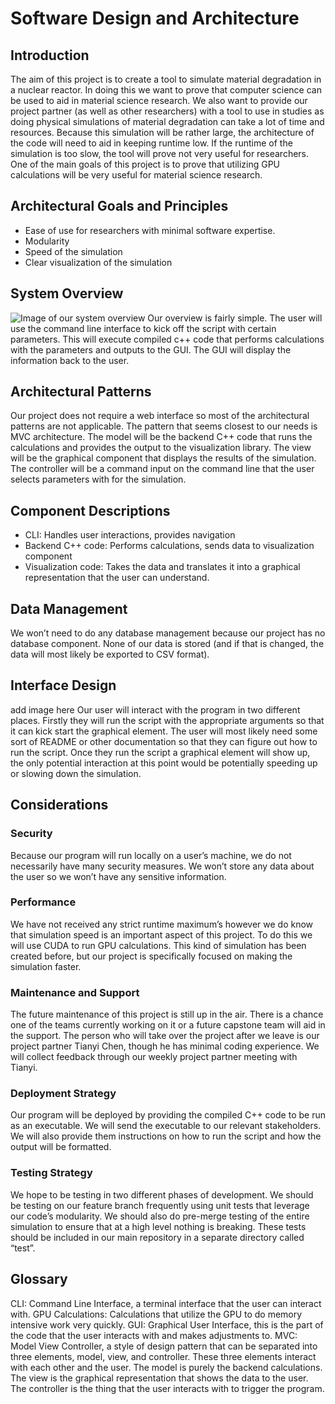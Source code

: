 # Software Design and Architecture

## Introduction
The aim of this project is to create a tool to simulate material degradation in a nuclear reactor. In doing this we want to prove that computer science can be used to aid in material science research. We also want to provide our project partner (as well as other researchers) with a tool to use in studies as doing physical simulations of material degradation can take a lot of time and resources. 
Because this simulation will be rather large, the architecture of the code will need to aid in keeping runtime low. If the runtime of the simulation is too slow, the tool will prove not very useful for researchers. One of the main goals of this project is to prove that utilizing GPU calculations will be very useful for material science research. 
## Architectural Goals and Principles
* Ease of use for researchers with minimal software expertise. 
* Modularity
* Speed of the simulation
* Clear visualization of the simulation
## System Overview
![Image of our system overview](https://docs.google.com/drawings/d/1iHmxXlEgrHnF-FHZ_5YtIo5a6UIRcuwoGMx43rBfp6Y/edit?usp=sharing)
Our overview is fairly simple. The user will use the command line interface to kick off the script with certain parameters. This will execute compiled c++ code that performs calculations with the parameters and outputs to the GUI. The GUI will display the information back to the user. 
## Architectural Patterns
Our project does not require a web interface so most of the architectural patterns are not applicable. The pattern that seems closest to our needs is MVC architecture. The model will be the backend C++ code that runs the calculations and provides the output to the visualization library. The view will be the graphical component that displays the results of the simulation. The controller will be a command input on the command line that the user selects parameters with for the simulation. 
## Component Descriptions
* CLI: Handles user interactions, provides navigation
* Backend C++ code: Performs calculations, sends data to visualization component
* Visualization code: Takes the data and translates it into a graphical representation that the user can understand.
## Data Management
We won’t need to do any database management because our project has no database component. None of our data is stored (and if that is changed, the data will most likely be exported to CSV format).
## Interface Design
add image here
Our user will interact with the program in two different places. Firstly they will run the script with the appropriate arguments so that it can kick start the graphical element. The user will most likely need some sort of README or other documentation so that they can figure out how to run the script. Once they run the script a graphical element will show up, the only potential interaction at this point would be potentially speeding up or slowing down the simulation. 
## Considerations
### Security
Because our program will run locally on a user’s machine, we do not necessarily have many security measures. We won’t store any data about the user so we won’t have any sensitive information. 
### Performance
We have not received any strict runtime maximum’s however we do know that simulation speed is an important aspect of this project. To do this we will use CUDA to run GPU calculations. This kind of simulation has been created before, but our project is specifically focused on making the simulation faster.  
### Maintenance and Support
The future maintenance of this project is still up in the air. There is a chance one of the teams currently working on it or a future capstone team will aid in the support. The person who will take over the project after we leave is our project partner Tianyi Chen, though he has minimal coding experience. We will collect feedback through our weekly project partner meeting with Tianyi. 
### Deployment Strategy
Our program will be deployed by providing the compiled C++ code to be run as an executable. We will send the executable to our relevant stakeholders. We will also provide them instructions on how to run the script and how the output will be formatted. 
### Testing Strategy
We hope to be testing in two different phases of development. We should be testing on our feature branch frequently using unit tests that leverage our code’s modularity. We should also do pre-merge testing of the entire simulation to ensure that at a high level nothing is breaking. These tests should be included in our main repository in a separate directory called “test”. 
## Glossary
CLI: Command Line Interface, a terminal interface that the user can interact with. 
GPU Calculations: Calculations that utilize the GPU to do memory intensive work very quickly. 
GUI: Graphical User Interface, this is the part of the code that the user interacts with and makes adjustments to. 
MVC: Model View Controller, a style of design pattern that can be separated into three elements, model, view, and controller. These three elements interact with each other and the user. The model is purely the backend calculations. The view is the graphical representation that shows the data to the user. The controller is the thing that the user interacts with to trigger the program. 